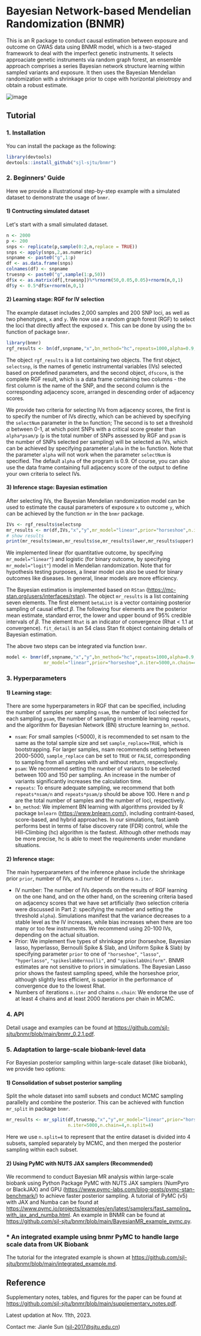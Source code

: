 # Bayesian Network-based Mendelian Randomization (BNMR)
This is an R package to conduct causal estimation between exposure and outcome on GWAS data using BNMR model, which is a two-staged framework to deal with the imperfect genetic instruments. It selects approaciate genetic instruments via random graph forest, an ensemble approach comprises a series Bayesian network structure learning within sampled variants and exposure. It then uses the Bayesian Mendelian randomization with a shrinkage prior to cope with horizontal pleiotropy and obtain a robust estimate. 

![image](https://github.com/sjl-sjtu/bnmr/blob/main/FIG/Fig1.jpg)

## Tutorial
### 1. Installation
You can install the package as the following:
```R
library(devtools)
devtools::install_github("sjl-sjtu/bnmr")
```
### 2. Beginners' Guide
Here we provide a illustrational step-by-step example with a simulated dataset to demonstrate the usage of `bnmr`.

#### 1) Contructing simulated dataset
Let's start with a small simulated dataset.
```R
n <- 2000
p <- 200
snps <- replicate(p,sample(0:2,n,replace = TRUE))
snps <- apply(snps,2,as.numeric)
snpname <- paste0("g",1:p)
df <- as.data.frame(snps)
colnames(df) <- snpname
truesnp <- paste0("g",sample(1:p,50))
df$x <- as.matrix(df[,truesnp])%*%rnorm(50,0.05,0.05)+rnorm(n,0,1)
df$y <- 0.5*df$x+rnorm(n,0,1)
```

#### 2) Learning stage: RGF for IV selection
The example dataset includes 2,000 samples and 200 SNP loci, as well as two phenotypes, `x` and `y`. We now use a random graph forest (RGF) to select the loci that directly affect the exposed x. This can be done by using the `bn` function of package `bnmr`.
```R
library(bnmr)
rgf_results <- bn(df,snpname,"x",bn_method="hc",repeats=1000,alpha=0.9,nsam=2000,psam=100)
```

The object `rgf_results` is a list containing two objects. The first object, `selectsnp`, is the names of genetic instrumental variables (IVs) selected based on predefined parameters, and the second object, `dfscore`, is the complete RGF result, which is a data frame containing two columns - the first column is the name of the SNP, and the second column is the corresponding adjacency score, arranged in descending order of adjacency scores. 

We provide two criteria for selecting IVs from adjacency scores, the first is to specify the number of IVs directly, which can be achieved by specifying the `selectNum` parameter in the `bn` function; The second is to set a threshold $\alpha$ between 0-1, at which point SNPs with a critical score greater than `alpha*psam/p` (`p` is the total number of SNPs assessed by RGF and `psam` is the number of SNPs selected per sampling) will be selected as IVs, which can be achieved by specifying parameter `alpha` in the `bn` function. Note that the parameter `alpha` will not work when the parameter `selectNum` is specified. The default `alpha` of the program is 0.9. Of course, you can also use the data frame containing full adjacency score of the output to define your own criteria to select IVs.

#### 3) Inference stage: Bayesian estimation
After selecting IVs, the Bayesian Mendelian randomization model can be used to estimate the causal parameters of exposure `x` to outcome `y`, which can be achieved by the function `mr` in the `bnmr` package.
```R
IVs <- rgf_results$selectsnp
mr_results <- mr(df,IVs,"x","y",mr_model="linear",prior="horseshoe",n.iter=5000,n.chain=4)
# show results
print(mr_results$mean,mr_results$se,mr_results$lower,mr_results$upper)
```

We implemented linear (for quantitative outcome, by specifying `mr_model="linear"`) and logistic (for binary outcome, by specifying `mr_model="logit"`) model in Mendelian randomization. Note that for hypothesis testing purposes, a linear model can also be used for binary outcomes like diseases. In general, linear models are more efficiency.

The Bayesian estimation is implemented based on `RStan` (https://mc-stan.org/users/interfaces/rstan). The object `mr_results` is a list containing seven elements. The first element `betaList` is a vector containing posterior sampling of causal effect $\beta$. The following four elements are the posterior mean estimate, standard error, the lower and upper bound of 95% credible intervals of $\beta$. The element `Rhat` is an indicator of convergence (Rhat < 1.1 at convergence). `fit_detail` is an S4 class Stan fit object containing details of Bayesian estimation.

The above two steps can be integrated via function `bnmr`.
```R
model <- bnmr(df,snpname,"x","y",bn_method="hc",repeats=1000,alpha=0.9,nsam=2000,psam=100,
              mr_model="linear",prior="horseshoe",n.iter=5000,n.chain=4)
```

### 3. Hyperparameters
#### 1) Learning stage:
There are some hyperparameters in RGF that can be specified, including the number of samples per sampling `nsam`, the number of loci selected for each sampling `psam`, the number of sampling in ensemble learning `repeats`, and the algorithm for Bayesian Network (BN) structure learning `bn_method`.
* `nsam`: For small samples (<5000), it is recommended to set nsam to the same as the total sample size and set `sample_replace=TRUE`, which is bootstrapping. For larger samples, nsam recommends setting between 2000-5000, `sample_replace` can be set to `TRUE` or `FALSE`, corresponding to sampling from all samples with and without return, respectively.
* `psam`: We recommend setting the number of variants to be selected between 100 and 150 per sampling. An increase in the number of variants significantly increases the calculation time.
* `repeats`: To ensure adequate sampling, we recommend that both `repeats*nsam/n` and `repeats*psam/p` should be above 100. Here n and p are the total number of samples and the number of loci, respectively.
* `bn_method`: We implement BN learning with algorithms provided by R package `bnlearn` (https://www.bnlearn.com/), including contraint-based, score-based, and hybrid approaches. In our simulations, fast.iamb performs best in terms of false discovery rate (FDR) control, while the Hill-Climbing (hc) algorithm is the fastest. Although other methods may be more precise, hc is able to meet the requirements under mundane situations.

#### 2) Inference stage:
The main hyperparameters of the inference phase include the shrinkage prior `prior`, number of IVs, and number of iterations `n.iter`.
* IV number: The number of IVs depends on the results of RGF learning on the one hand, and on the other hand, on the screening criteria based on adjacency scores that we have set artificially (two selection criteria were discussed in Part 2: specifying the number and setting the threshold `alpha`). Simulations manifest that the variance decreases to a stable level as the IV increases, while bias increases when there are too many or too few instruments. We recommend using 20-100 IVs, depending on the actual situation.
* Prior: We implement five types of shrinkage prior (horseshoe, Bayesian lasso, hyperlasso, Bernoulli Spike & Slab, and Uniform Spike & Slab) by specifying parameter `prior` to one of `"horseshoe"`, `"lasso"`, `"hyperlasso"`, `"spikeslabBernoulli"`, and `"spikeslabUniform"`. BNMR estimates are not sensitive to priors in simulations. The Bayesian Lasso prior shows the fastest sampling speed, while the horseshoe prior, although slightly less efficient, is superior in the performance of convergence due to the lowest Rhat.
* Numbers of iterations `n.iter` and chains `n.chain`: We endorse the use of at least 4 chains and at least 2000 iterations per chain in MCMC.

### 4. API
Detail usage and examples can be found at https://github.com/sjl-sjtu/bnmr/blob/main/bnmr_0.2.1.pdf.

### 5. Adaptation to large-scale biobank-level data
For Bayesian posterior sampling within large-scale dataset (like biobank), we provide two options:
#### 1) Consolidation of subset posterior sampling
Split the whole dataset into samll subsets and conduct MCMC sampling parallelly and combine the posterior. This can be achieved with function `mr_split` in package `bnmr`.
```R
mr_results <- mr_split(df,truesnp,"x","y",mr_model="linear",prior="horseshoe",
                       n.iter=5000,n.chain=4,n.split=4)
```
Here we use `n.split=4` to represent that the entire dataset is divided into 4 subsets, sampled separately by MCMC, and then merged the posterior sampling within each subset.

#### 2) Using PyMC with NUTS JAX samplers (Recommended)
We recommend to conduct Bayesian MR analysis within large-scale biobank using Python Package PyMC with NUTS JAX samplers (NumPyro or BlackJAX) and GPU (https://www.pymc-labs.com/blog-posts/pymc-stan-benchmark/) to achieve faster posterior sampling. A tutorial of PyMC (v5) with JAX and Numba can be found at https://www.pymc.io/projects/examples/en/latest/samplers/fast_sampling_with_jax_and_numba.html. An example in BNMR can be found at https://github.com/sjl-sjtu/bnmr/blob/main/BayesianMR_example_pymc.py.

### * An integrated example using bnmr PyMC to handle large scale data from UK Biobank
The tutorial for the integrated example is shown at https://github.com/sjl-sjtu/bnmr/blob/main/integrated_example.md.

## Reference
Supplementary notes, tables, and figures for the paper can be found at https://github.com/sjl-sjtu/bnmr/blob/main/supplementary_notes.pdf.

Latest updation at Nov. 11th, 2023.

Contact me: Jianle Sun (sjl-2017@sjtu.edu.cn)
